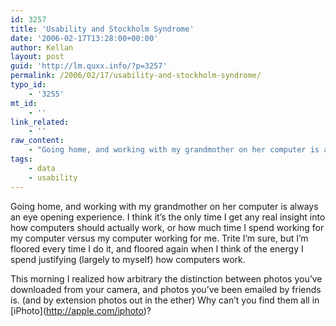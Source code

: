 ```yaml
---
id: 3257
title: 'Usability and Stockholm Syndrome'
date: '2006-02-17T13:28:00+00:00'
author: Kellan
layout: post
guid: 'http://lm.quxx.info/?p=3257'
permalink: /2006/02/17/usability-and-stockholm-syndrome/
typo_id:
    - '3255'
mt_id:
    - ''
link_related:
    - ''
raw_content:
    - "Going home, and working with my grandmother on her computer is always an eye opening experience.  I think it\\'s the only time I get any real insight into how computers should actually work, or how much time I spend working for my computer versus my computer working for me.  Trite I\\'m sure, but I\\'m floored every time I do it, and floored again when I think of the energy I spend justifying (largely to myself) how computers work.\r\n\r\nThis morning I realized how arbitrary the distinction between photos you\\'ve downloaded from your camera, and photos you\\'ve been emailed by friends is. (and by extension photos out in the ether) Why can\\'t you find them all in [iPhoto](http://apple.com/iphoto)?"
tags:
    - data
    - usability
---
```


Going home, and working with my grandmother on her computer is always an eye opening experience. I think it’s the only time I get any real insight into how computers should actually work, or how much time I spend working for my computer versus my computer working for me. Trite I’m sure, but I’m floored every time I do it, and floored again when I think of the energy I spend justifying (largely to myself) how computers work.

This morning I realized how arbitrary the distinction between photos you’ve downloaded from your camera, and photos you’ve been emailed by friends is. (and by extension photos out in the ether) Why can’t you find them all in \[iPhoto\](http://apple.com/iphoto)?